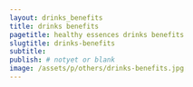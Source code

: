 ```yaml
---
layout: drinks_benefits
title: drinks benefits
pagetitle: healthy essences drinks benefits
slugtitle: drinks-benefits
subtitle:
publish: # notyet or blank
image: /assets/p/others/drinks-benefits.jpg
---
```

